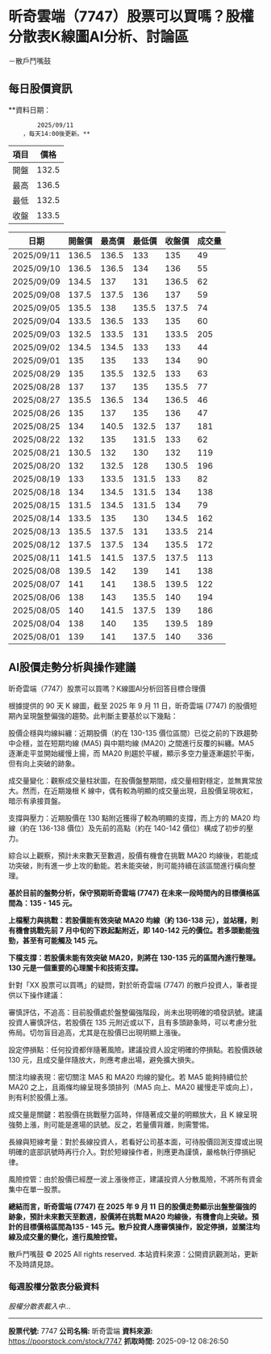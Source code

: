 # 昕奇雲端（7747）股票可以買嗎？股權分散表K線圖AI分析、討論區
－散戶鬥嘴鼓

## 每日股價資訊

**資料日期：
        
            2025/09/11
        ，每天14:00後更新。**

| 項目 | 價格 |
|------|------|
| 開盤 | 132.5 |
| 最高 | 136.5 |
| 最低 | 132.5 |
| 收盤 | 133.5 |

| 日期 | 開盤價 | 最高價 | 最低價 | 收盤價 | 成交量 |
|------|--------|--------|--------|--------|--------|
| 2025/09/11 | 136.5 | 136.5 | 133 | 135 | 49 |
| 2025/09/10 | 136.5 | 136.5 | 134 | 136 | 55 |
| 2025/09/09 | 134.5 | 137 | 131 | 136.5 | 62 |
| 2025/09/08 | 137.5 | 137.5 | 136 | 137 | 59 |
| 2025/09/05 | 135.5 | 138 | 135.5 | 137.5 | 74 |
| 2025/09/04 | 133.5 | 136.5 | 133 | 135 | 60 |
| 2025/09/03 | 132.5 | 133.5 | 131 | 133.5 | 205 |
| 2025/09/02 | 134.5 | 134.5 | 133 | 133 | 44 |
| 2025/09/01 | 135 | 135 | 133 | 134 | 90 |
| 2025/08/29 | 135 | 135.5 | 132.5 | 133 | 63 |
| 2025/08/28 | 137 | 137 | 135 | 135.5 | 77 |
| 2025/08/27 | 135.5 | 136.5 | 134 | 136.5 | 46 |
| 2025/08/26 | 135 | 137 | 135 | 136 | 47 |
| 2025/08/25 | 134 | 140.5 | 132.5 | 137 | 181 |
| 2025/08/22 | 132 | 135 | 131.5 | 133 | 62 |
| 2025/08/21 | 130.5 | 132 | 130 | 132 | 119 |
| 2025/08/20 | 132 | 132.5 | 128 | 130.5 | 196 |
| 2025/08/19 | 133 | 133.5 | 131.5 | 133 | 82 |
| 2025/08/18 | 134 | 134.5 | 131.5 | 134 | 138 |
| 2025/08/15 | 131.5 | 134.5 | 131.5 | 134 | 79 |
| 2025/08/14 | 133.5 | 135 | 130 | 134.5 | 162 |
| 2025/08/13 | 135.5 | 137.5 | 131 | 133.5 | 214 |
| 2025/08/12 | 137.5 | 137.5 | 134 | 135.5 | 172 |
| 2025/08/11 | 141.5 | 141.5 | 137.5 | 137.5 | 113 |
| 2025/08/08 | 139.5 | 142 | 139 | 141 | 138 |
| 2025/08/07 | 141 | 141 | 138.5 | 139.5 | 122 |
| 2025/08/06 | 138 | 143 | 135.5 | 140 | 194 |
| 2025/08/05 | 140 | 141.5 | 137.5 | 139 | 186 |
| 2025/08/04 | 138 | 140 | 135 | 139.5 | 189 |
| 2025/08/01 | 139 | 141 | 137.5 | 140 | 336 |

## AI股價走勢分析與操作建議

昕奇雲端（7747）股票可以買嗎？K線圖AI分析回答目標合理價

根據提供的 90 天 K 線圖，截至 2025 年 9 月 11 日，昕奇雲端 (7747) 的股價短期內呈現盤整偏強的趨勢。此判斷主要基於以下幾點：

股價企穩與均線糾纏：近期股價（約在 130-135 價位區間）已從之前的下跌趨勢中企穩，並在短期均線 (MA5) 與中期均線 (MA20) 之間進行反覆的糾纏。MA5 逐漸走平並開始緩慢上揚，而 MA20 則趨於平緩，顯示多空力量逐漸趨於平衡，但有向上突破的跡象。

成交量變化：觀察成交量柱狀圖，在股價盤整期間，成交量相對穩定，並無異常放大。然而，在近期幾根 K 線中，偶有較為明顯的成交量出現，且股價呈現收紅，暗示有承接買盤。

支撐與壓力：近期股價在 130 點附近獲得了較為明顯的支撐，而上方的 MA20 均線（約在 136-138 價位）及先前的高點（約在 140-142 價位）構成了初步的壓力。

綜合以上觀察，預計未來數天至數週，股價有機會在挑戰 MA20 均線後，若能成功突破，則有進一步上攻的動能。若未能突破，則可能持續在該區間進行橫向整理。

**基於目前的盤勢分析，保守預期昕奇雲端 (7747) 在未來一段時間內的目標價格區間為：135 - 145 元。**

**上檔壓力與挑戰：若股價能有效突破 MA20 均線（約 136-138 元），並站穩，則有機會挑戰先前 7 月中旬的下跌起點附近，即 140-142 元的價位。若多頭動能強勁，甚至有可能觸及 145 元。**

**下檔支撐：若股價未能有效突破 MA20，則將在 130-135 元的區間內進行整理。130 元是一個重要的心理關卡和技術支撐。**

針對「XX 股票可以買嗎」的疑問，對於昕奇雲端 (7747) 的散戶投資人，筆者提供以下操作建議：

審慎評估，不追高：目前股價處於盤整偏強階段，尚未出現明確的噴發訊號。建議投資人審慎評估，若股價在 135 元附近或以下，且有多頭跡象時，可以考慮分批佈局。切勿盲目追高，尤其是在股價已出現明顯上漲後。

設定停損點：任何投資都伴隨著風險。建議投資人設定明確的停損點。若股價跌破 130 元，且成交量伴隨放大，則應考慮出場，避免擴大損失。

關注均線表現：密切關注 MA5 和 MA20 均線的變化。若 MA5 能夠持續位於 MA20 之上，且兩條均線呈現多頭排列（MA5 向上、MA20 緩慢走平或向上），則有利於股價上漲。

成交量是關鍵：若股價在挑戰壓力區時，伴隨著成交量的明顯放大，且 K 線呈現強勢上漲，則可能是進場的訊號。反之，若量價背離，則需警惕。

長線與短線考量：對於長線投資人，若看好公司基本面，可待股價回測支撐或出現明確的底部訊號時再行介入。對於短線操作者，則應更為謹慎，嚴格執行停損紀律。

風險控管：由於股價已經歷一波上漲後修正，建議投資人分散風險，不將所有資金集中在單一股票。

**總結而言，昕奇雲端 (7747) 在 2025 年 9 月 11 日的股價走勢顯示出盤整偏強的跡象，預計未來數天至數週，股價將在挑戰 MA20 均線後，有機會向上突破。預計的目標價格區間為135 - 145 元。散戶投資人應審慎操作，設定停損，並關注均線及成交量的變化，進行風險控管。**

散戶鬥嘴鼓 © 2025 All rights reserved. 本站資料來源：公開資訊觀測站，更新不及時請見諒。

### 每週股權分散表分級資料

*股權分散表載入中...*

---

**股票代號:** 7747
**公司名稱:** 昕奇雲端
**資料來源:** https://poorstock.com/stock/7747
**抓取時間:** 2025-09-12 08:26:50